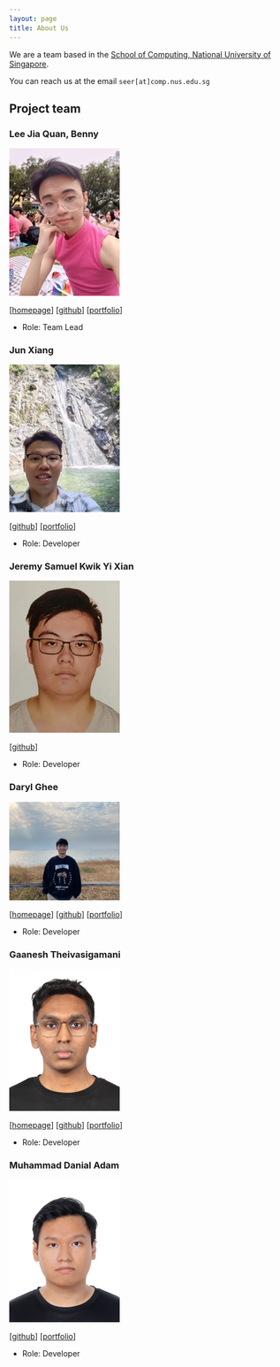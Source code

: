 ```yaml
---
layout: page
title: About Us
---
```


We are a team based in the [School of Computing, National University of Singapore](https://www.comp.nus.edu.sg).

You can reach us at the email `seer[at]comp.nus.edu.sg`

## Project team

### Lee Jia Quan, Benny

<img src="images/shamanbenny.png" width="200px">

[[homepage](https://www.sneakyowl.net/)]
[[github](https://github.com/Shamanbenny)]
[[portfolio](team/benny.md)]

* Role: Team Lead

### Jun Xiang

<img src="images/junxiang26.png" width="200px">

[[github](https://github.com/JunXiang26)]
[[portfolio](team/junxiang26)]

* Role: Developer

### Jeremy Samuel Kwik Yi Xian

<img src="images/samuelkwik.png" width="200px">

[[github](http://github.com/samuelkwik)]

* Role: Developer

### Daryl Ghee

<img src="images/boinkkitty.png" width="200px">

[[homepage](https://www.linkedin.com/in/darylgheesw/)]
[[github](https://github.com/boinkkitty)]
[[portfolio](team/daryl.md)]

* Role: Developer

### Gaanesh Theivasigamani

<img src="images/gaanesht.png" width="200px">

[[homepage](https://gaanesh.com/)]
[[github](https://github.com/gaanesht)]
[[portfolio](team/gaanesh.md)]

* Role: Developer

### Muhammad Danial Adam

<img src="images/theend-alr-taken.png" width="200px">

[[github](https://github.com/TheEnd-alr-taken)]
[[portfolio](team/theend-alr-taken)]

* Role: Developer
